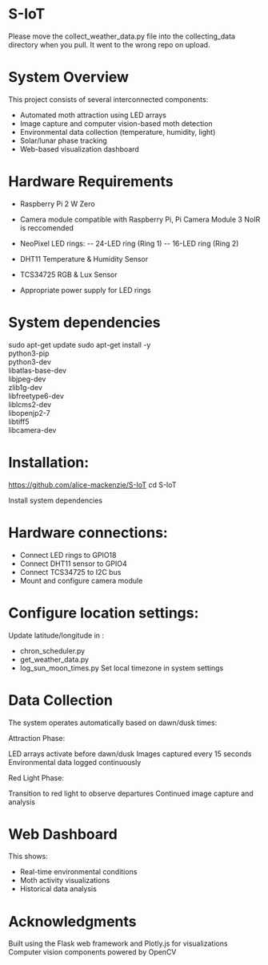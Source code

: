 # S-IoT

Please move the collect_weather_data.py file into the collecting_data directory when you pull. It went to the wrong repo on upload.

# System Overview
This project consists of several interconnected components:

- Automated moth attraction using LED arrays
- Image capture and computer vision-based moth detection
- Environmental data collection (temperature, humidity, light)
- Solar/lunar phase tracking
- Web-based visualization dashboard

# Hardware Requirements

- Raspberry Pi 2 W Zero
- Camera module compatible with Raspberry Pi, Pi Camera Module 3 NoIR is reccomended
- NeoPixel LED rings:
-- 24-LED ring (Ring 1)
-- 16-LED ring (Ring 2)

- DHT11 Temperature & Humidity Sensor
- TCS34725 RGB & Lux Sensor
- Appropriate power supply for LED rings


# System dependencies
sudo apt-get update
sudo apt-get install -y \
    python3-pip \
    python3-dev \
    libatlas-base-dev \
    libjpeg-dev \
    zlib1g-dev \
    libfreetype6-dev \
    liblcms2-dev \
    libopenjp2-7 \
    libtiff5 \
    libcamera-dev


# Installation:
https://github.com/alice-mackenzie/S-IoT
cd S-IoT

Install system dependencies

# Hardware connections:

- Connect LED rings to GPIO18
- Connect DHT11 sensor to GPIO4
- Connect TCS34725 to I2C bus
- Mount and configure camera module


# Configure location settings:

Update latitude/longitude in :
- chron_scheduler.py
- get_weather_data.py
- log_sun_moon_times.py
Set local timezone in system settings


# Data Collection
The system operates automatically based on dawn/dusk times:

Attraction Phase:

LED arrays activate before dawn/dusk
Images captured every 15 seconds
Environmental data logged continuously

Red Light Phase:

Transition to red light to observe departures
Continued image capture and analysis

# Web Dashboard

This shows: 
- Real-time environmental conditions
- Moth activity visualizations
- Historical data analysis

# Acknowledgments

Built using the Flask web framework and Plotly.js for visualizations
Computer vision components powered by OpenCV
